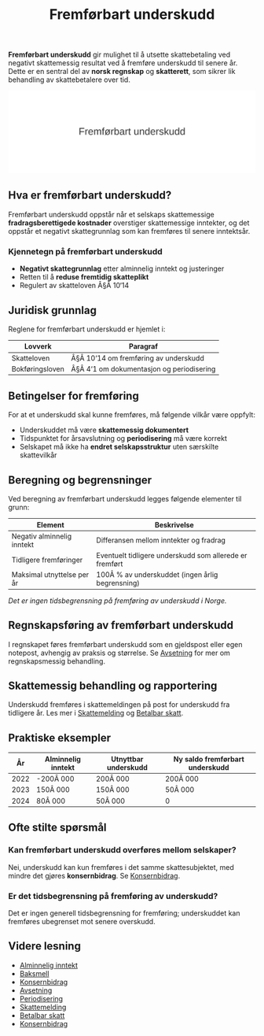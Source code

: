 ﻿---
title: "Fremførbart underskudd"
meta_title: "Fremførbart underskudd"
meta_description: '**Fremførbart underskudd** gir mulighet til å utsette skattebetaling ved negativt skattemessig resultat ved å fremføre underskudd til senere år. Dette er e...'
slug: fremforbart-underskudd
type: blog
layout: pages/single
---

**Fremførbart underskudd** gir mulighet til å utsette skattebetaling ved negativt skattemessig resultat ved å fremføre underskudd til senere år. Dette er en sentral del av **norsk regnskap** og **skatterett**, som sikrer lik behandling av skattebetalere over tid.

![Fremførbart underskudd](fremforbart-underskudd-image.svg)

## Hva er fremførbart underskudd?

Fremførbart underskudd oppstår når et selskaps skattemessige **fradragsberettigede kostnader** overstiger skattemessige inntekter, og det oppstår et negativt skattegrunnlag som kan fremføres til senere inntektsår.

### Kjennetegn på fremførbart underskudd

* **Negativt skattegrunnlag** etter alminnelig inntekt og justeringer
* Retten til å **reduse fremtidig skatteplikt**
* Regulert av skatteloven Â§Â 10‘14

## Juridisk grunnlag

Reglene for fremførbart underskudd er hjemlet i:

| Lovverk                | Paragraf                      |
|------------------------|-------------------------------|
| Skatteloven            | Â§Â 10‘14 om fremføring av underskudd |
| Bokføringsloven        | Â§Â 4‘1 om dokumentasjon og periodisering |

## Betingelser for fremføring

For at et underskudd skal kunne fremføres, må følgende vilkår være oppfylt:

* Underskuddet må være **skattemessig dokumentert**
* Tidspunktet for årsavslutning og **periodisering** må være korrekt
* Selskapet må ikke ha **endret selskapsstruktur** uten særskilte skattevilkår

## Beregning og begrensninger

Ved beregning av fremførbart underskudd legges følgende elementer til grunn:

| Element               | Beskrivelse                                        |
|-----------------------|----------------------------------------------------|
| Negativ alminnelig inntekt | Differansen mellom inntekter og fradrag         |
| Tidligere fremføringer | Eventuelt tidligere underskudd som allerede er fremført |
| Maksimal utnyttelse per år | 100Â % av underskuddet (ingen årlig begrensning)   |

_Det er ingen tidsbegrensning på fremføring av underskudd i Norge._

## Regnskapsføring av fremførbart underskudd

I regnskapet føres fremførbart underskudd som en gjeldspost eller egen notepost, avhengig av praksis og størrelse. Se [Avsetning](/blogs/regnskap/avsetning "Avsetning i Regnskap - Komplett Guide til Avsetninger og Estimater") for mer om regnskapsmessig behandling.

## Skattemessig behandling og rapportering

Underskudd fremføres i skattemeldingen på post for underskudd fra tidligere år. Les mer i [Skattemelding](/blogs/regnskap/skattemelding "Skattemelding “ Frister, poster og tips") og [Betalbar skatt](/blogs/regnskap/betalbar-skatt "Betalbar skatt “ Komplett guide til beregning og håndtering").

## Praktiske eksempler

| År    | Alminnelig inntekt | Utnyttbar underskudd | Ny saldo fremførbart underskudd |
|-------|--------------------|-----------------------|---------------------------------|
| 2022  | -200Â 000           | 200Â 000               | 200Â 000                         |
| 2023  | 150Â 000            | 150Â 000               | 50Â 000                          |
| 2024  | 80Â 000             | 50Â 000                | 0                               |

## Ofte stilte spørsmål

### Kan fremførbart underskudd overføres mellom selskaper?

Nei, underskudd kan kun fremføres i det samme skattesubjektet, med mindre det gjøres **konsernbidrag**. Se [Konsernbidrag](/blogs/regnskap/konsernbidrag "Hva er Konsernbidrag? Guide til Skatte- og Regnskapsbehandling").

### Er det tidsbegrensning på fremføring av underskudd?

Det er ingen generell tidsbegrensning for fremføring; underskuddet kan fremføres ubegrenset mot senere overskudd.

## Videre lesning

* [Alminnelig inntekt](/blogs/regnskap/alminnelig-inntekt "Alminnelig inntekt “ Komplett guide til skattemessig resultat og beregning")
* [Baksmell](/blogs/regnskap/baksmell "Baksmell “ Hva skjer når avsetninger og periodisering ikke stemmer?" )
* [Konsernbidrag](/blogs/regnskap/konsernbidrag "Hva er Konsernbidrag? Guide til Skatte- og Regnskapsbehandling")
* [Avsetning](/blogs/regnskap/avsetning "Avsetning i Regnskap - Komplett Guide til Avsetninger og Estimater")
* [Periodisering](/blogs/regnskap/hva-er-periodisering "Hva er Periodisering? Prinsipper og Eksempler i Regnskap")
* [Skattemelding](/blogs/regnskap/skattemelding "Skattemelding “ Frister, poster og tips")
* [Betalbar skatt](/blogs/regnskap/betalbar-skatt "Betalbar skatt “ Komplett guide til beregning og håndtering")
* [Konsernbidrag](/blogs/regnskap/konsernbidrag "Hva er Konsernbidrag? Guide til Skatte- og Regnskapsbehandling")












